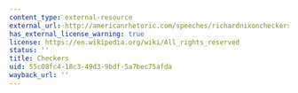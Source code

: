 ```yaml
---
content_type: external-resource
external_url: http://americanrhetoric.com/speeches/richardnixoncheckers.html
has_external_license_warning: true
license: https://en.wikipedia.org/wiki/All_rights_reserved
status: ''
title: Checkers
uid: 55c08fc4-18c3-49d3-9bdf-5a7bec75afda
wayback_url: ''
---
```

